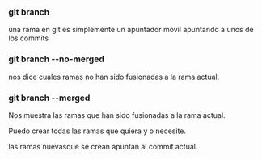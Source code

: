 ### git branch

una rama en git es simplemente un apuntador movil apuntando a unos de los commits


### git branch --no-merged
nos dice cuales ramas no han sido fusionadas a la rama actual.

### git branch --merged
Nos muestra las ramas que han sido fusionadas a la rama actual.

Puedo crear todas las ramas que quiera y o necesite.

las ramas nuevasque se crean apuntan al commit actual.

